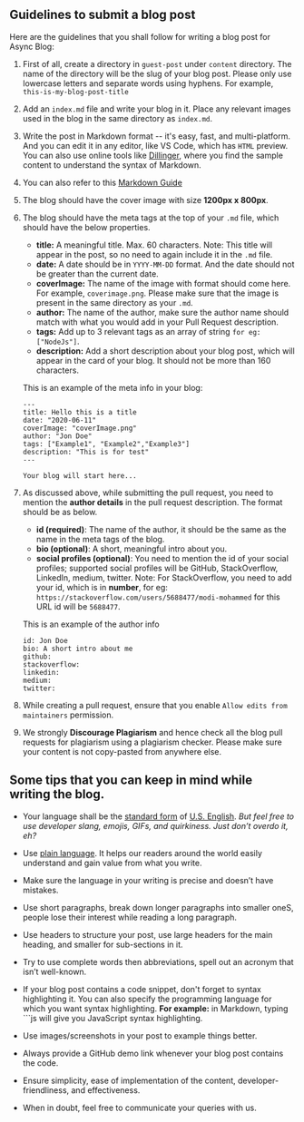 ## Guidelines to submit a blog post

Here are the guidelines that you shall follow for writing a blog post for Async Blog:

1. First of all, create a directory in `guest-post` under `content` directory. The name of the directory will be the slug of your blog post. Please only use lowercase letters and separate words using hyphens. For example, `this-is-my-blog-post-title`
2. Add an `index.md` file and write your blog in it. Place any relevant images used in the blog in the same directory as `index.md`.
3. Write the post in Markdown format -- it's easy, fast, and multi-platform. And you can edit it in any editor, like VS Code, which has `HTML` preview. You can also use online tools like [Dillinger](https://dillinger.io/), where you find the sample content to understand the syntax of Markdown.
4. You can also refer to this [Markdown Guide](https://github.com/adam-p/markdown-here/wiki/Markdown-Cheatsheet)
5. The blog should have the cover image with size **1200px x 800px**.
6. The blog should have the meta tags at the top of your `.md` file, which should have the below properties.

   - **title:** A meaningful title. Max. 60 characters.
     Note: This title will appear in the post, so no need to again include it in the `.md` file.
   - **date:** A date should be in `YYYY-MM-DD` format. And the date should not be greater than the current date.
   - **coverImage:** The name of the image with format should come here. For example, `coverimage.png`. Please make sure that the image is present in the same directory as your `.md`.
   - **author:** The name of the author, make sure the author name should match with what you would add in your Pull Request description.
   - **tags:** Add up to 3 relevant tags as an array of string `for eg: ["NodeJs"]`.
   - **description:** Add a short description about your blog post, which will appear in the card of your blog. It should not be more than 160 characters. 

   This is an example of the meta info in your blog:

   ```
   ---
   title: Hello this is a title
   date: "2020-06-11"
   coverImage: "coverImage.png"
   author: "Jon Doe"
   tags: ["Example1", "Example2","Example3"]
   description: "This is for test"
   ---

   Your blog will start here...

   ```

7. As discussed above, while submitting the pull request, you need to mention the **author details** in the pull request description. The format should be as below.

   - **id (required)**: The name of the author, it should be the same as the name in the meta tags of the blog.
   - **bio (optional)**: A short, meaningful intro about you.
   - **social profiles (optional)**: You need to mention the id of your social profiles; supported social profiles will be GitHub, StackOverflow, LinkedIn, medium, twitter.
     Note: For StackOverflow, you need to add your id, which is in **number**, for eg: `https://stackoverflow.com/users/5688477/modi-mohammed` for this URL id will be `5688477`.

   This is an example of the author info

   ```
   id: Jon Doe
   bio: A short intro about me
   github:
   stackoverflow:
   linkedin:
   medium:
   twitter:
   ```

8. While creating a pull request, ensure that you enable `Allow edits from maintainers` permission.
9. We strongly **Discourage Plagiarism** and hence check all the blog pull requests for plagiarism using a plagiarism checker. Please make sure your content is not copy-pasted from anywhere else.

## Some tips that you can keep in mind while writing the blog.


- Your language shall be the [standard form](https://www.lexico.com/grammar/standard-english) of [U.S. English](https://www.lexico.com/grammar/british-and-spelling). *But feel free to use developer slang, emojis, GIFs, and quirkiness. Just don’t overdo it, eh?*

- Use [plain language](https://www.plainlanguage.gov/about/definitions/). It helps our readers around the world easily understand and gain value from what you write.

- Make sure the language in your writing is precise and doesn’t have mistakes.

- Use short paragraphs, break down longer paragraphs into smaller oneS, people lose their interest while reading a long paragraph.

- Use headers to structure your post, use large headers for the main heading, and smaller for sub-sections in it.

- Try to use complete words then abbreviations, spell out an acronym that isn’t well-known.

- If your blog post contains a code snippet, don't forget to syntax highlighting it. You can also specify the programming language for which you want syntax highlighting.
  **For example:** in Markdown, typing ```js will give you JavaScript syntax highlighting.

- Use images/screenshots in your post to example things better.

- Always provide a GitHub demo link whenever your blog post contains the code.

- Ensure simplicity, ease of implementation of the content, developer-friendliness, and effectiveness.

- When in doubt, feel free to communicate your queries with us.
